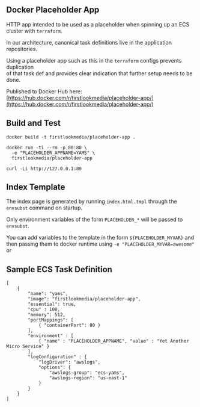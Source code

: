 
## Docker Placeholder App

HTTP app intended to be used as a placeholder when spinning up an ECS cluster with `terraform`.

In our architecture, canonical task definitions live in the application repositories.

Using a placeholder app such as this in the `terraform` configs prevents duplication \
of that task def and provides clear indication that further setup needs to be done.

Published to Docker Hub here: [https://hub.docker.com/r/firstlookmedia/placeholder-app/](https://hub.docker.com/r/firstlookmedia/placeholder-app/)

## Build and Test

```
docker build -t firstlookmedia/placeholder-app .
```

```
docker run -ti --rm -p 80:80 \
  -e "PLACEHOLDER_APPNAME=YAMS" \
  firstlookmedia/placeholder-app
```

```
curl -Li http://127.0.0.1:80
```

## Index Template

The index page is generated by running `index.html.tmpl` through the `envsubst` command on startup.

Only environment variables of the form `PLACEHOLDER_*` will be passed to `envsubst`.

You can add variables to the template in the form `${PLACEHOLDER_MYVAR}` and then passing
them to docker runtime using `-e "PLACEHOLDER_MYVAR=awesome"` or


## Sample ECS Task Definition

```
[
    {
        "name": "yams",
        "image": "firstlookmedia/placeholder-app",
        "essential": true,
        "cpu" : 100,
        "memory": 512,
        "portMappings": [
            { "containerPort": 80 }
        ],
        "environment" : [
            { "name" : "PLACEHOLDER_APPNAME", "value" : "Yet Another Micro Service" }
        ],
        "logConfiguration" : {
            "logDriver": "awslogs",
            "options": {
                "awslogs-group": "ecs-yams",
                "awslogs-region": "us-east-1"
            }
        }
    }
]
```




